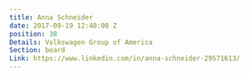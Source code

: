 ```yaml
---
title: Anna Schneider
date: 2017-09-19 12:40:00 Z
position: 38
Details: Volkswagen Group of America
Section: board
Link: https://www.linkedin.com/in/anna-schneider-29571613/
---
```


